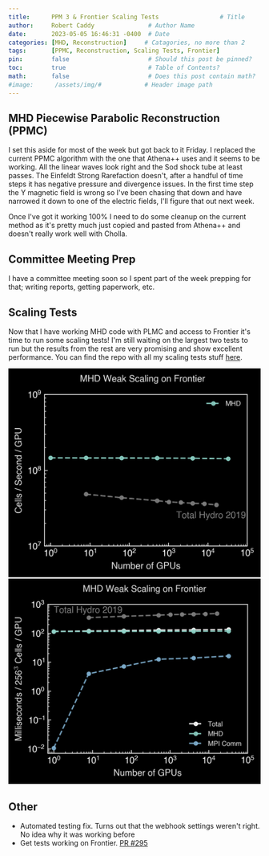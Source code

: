 ```yaml
---
title:      PPM 3 & Frontier Scaling Tests                 # Title
author:     Robert Caddy               # Author Name
date:       2023-05-05 16:46:31 -0400  # Date
categories: [MHD, Reconstruction]     # Catagories, no more than 2
tags:       [PPMC, Reconstruction, Scaling Tests, Frontier]                     # Tags, any number
pin:        false                      # Should this post be pinned?
toc:        true                       # Table of Contents?
math:       false                      # Does this post contain math?
#image:      /assets/img/#            # Header image path
---
```


## MHD Piecewise Parabolic Reconstruction (PPMC)

I set this aside for most of the week but got back to it Friday. I replaced the current PPMC algorithm with the one that Athena++ uses and it seems to be working. All the linear waves look right and the Sod shock tube at least passes. The Einfeldt Strong Rarefaction doesn't, after a handful of time steps it has negative pressure and divergence issues. In the first time step the Y magnetic field is wrong so I've been chasing that down and have narrowed it down to one of the electric fields, I'll figure that out next week.

Once I've got it working 100% I need to do some cleanup on the current method as it's pretty much just copied and pasted from Athena++ and doesn't really work well with Cholla.

## Committee Meeting Prep

I have a committee meeting soon so I spent part of the week prepping for that; writing reports, getting paperwork, etc.

## Scaling Tests

Now that I have working MHD code with PLMC and access to Frontier it's time to run some scaling tests! I'm still waiting on the largest two tests to run but the results from the rest are very promising and show excellent performance. You can find the repo with all my scaling tests stuff [here](https://github.com/bcaddy/scaling-tests).

![cells_per_second](/assets/img/2023-post-assets/2023-05-05-cells_per_second.png)
![ms_per_gpu](/assets/img/2023-post-assets/2023-05-05-ms_per_gpu.png)

## Other

- Automated testing fix. Turns out that the webhook settings weren't right. No idea why it was working before
- Get tests working on Frontier. [PR #295](https://github.com/cholla-hydro/cholla/pull/295)
